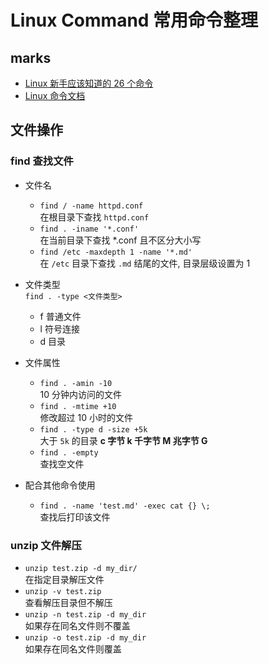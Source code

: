 # Linux Command 常用命令整理

## marks

- [Linux 新手应该知道的 26 个命令](https://linux.cn/article-6160-1.html)  
- [Linux 命令文档](http://man.linuxde.net/)

## 文件操作

### find 查找文件
- 文件名
    - `find / -name httpd.conf`  
        在根目录下查找 `httpd.conf`
    - `find . -iname '*.conf'`  
        在当前目录下查找 *.conf 且不区分大小写
    - `find /etc -maxdepth 1 -name '*.md'`  
        在 `/etc` 目录下查找 `.md` 结尾的文件, 目录层级设置为 1

- 文件类型  
`find . -type <文件类型>`
    - f 普通文件  
    - l 符号连接  
    - d 目录  

- 文件属性
    - `find . -amin -10`  
        10 分钟内访问的文件
    - `find . -mtime +10`  
        修改超过 10 小时的文件
    - `find . -type d -size +5k`  
        大于 `5k` 的目录 **c 字节 k 千字节 M 兆字节 G**
    - `find . -empty`  
        查找空文件

- 配合其他命令使用
    - `find . -name 'test.md' -exec cat {} \;`  
        查找后打印该文件

### unzip 文件解压
- `unzip test.zip -d my_dir/`  
    在指定目录解压文件
- `unzip -v test.zip`  
    查看解压目录但不解压
- `unzip -n test.zip -d my_dir`  
    如果存在同名文件则不覆盖
- `unzip -o test.zip -d my_dir`  
    如果存在同名文件则覆盖
